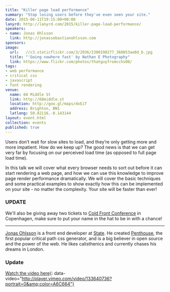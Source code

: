 ```yaml
---
title: "Killer page load performance"
summary: "Stop losing users before they've even seen your site."
date: 2015-06-11T19:15:00+00:00
lanyrd: http://lanyrd.com/2015/killer-page-load-performance/
speakers:
- name: Jonas Ohlsson
  link: http://jonassebastianohlsson.com
sponsors:
image:
  url:   //c3.staticflickr.com/3/2036/2300190277_360853ae0d_b.jpg
  title: "'Going nowhere fast' by Nathan E Photography"
  link: https://www.flickr.com/photos/thatguyfromcchs08/
tags:
- web performance
- critical css
- javascript
- font rendering
venue:
  name: 68 Middle St
  link: http://68middle.st
  location: http://goo.gl/maps/dxEiT
  address: Brighton, BN1
  latlong: 50.82116,-0.143144
layout: event.html
collection: events
published: true
---
```

Users don’t wait for slow sites to load, and they’re only getting more and more impatient. How do we keep up? The good news is that we can get very far by focusing on our perceived load time (as opposed to full page load time).

In this talk we will cover what every browser needs to sort out before it can start rendering a web page, and how we can use this knowledge to improve page render performance dramatically. We will cover the basic techniques and some practical examples to show exactly how this can be implemented on your site - no matter the complexity. Your site will be faster than ever!

### UPDATE

We'll also be giving away two tickets to [Cold Front Conference](https://coldfrontconf.com/) in Copenhagen, make sure to put your name in the hat to be in with a chance!

---

[Jonas Ohlsson](http://jonassebastianohlsson.com) is a front end developer at [State](https://state.com). He created  [Penthouse](https://github.com/pocketjoso/penthouse/), the first popular critical path css generator, and is a big believer in open source and the power of the web. He likes calisthenics and currently chases his dreams in London.

### Update

[Watch the video here](https://vimeo.com/133640736){: data-video="http://player.vimeo.com/video/133640736?portrait=0&amp;color=A6C664"}

